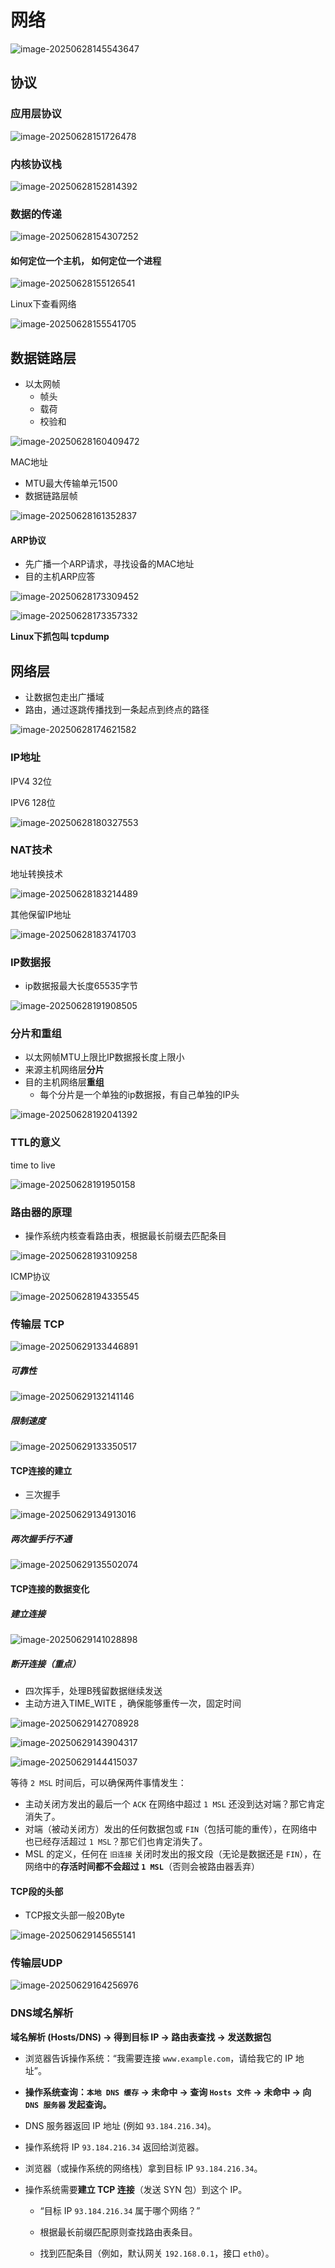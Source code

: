 # 网络

![image-20250628145543647](C:\Users\LIYUFENG\AppData\Roaming\Typora\typora-user-images\image-20250628145543647.png)

## 协议



### 应用层协议

![image-20250628151726478](C:\Users\LIYUFENG\AppData\Roaming\Typora\typora-user-images\image-20250628151726478.png)

### 内核协议栈

![image-20250628152814392](C:\Users\LIYUFENG\AppData\Roaming\Typora\typora-user-images\image-20250628152814392.png)



### 数据的传递

![image-20250628154307252](C:\Users\LIYUFENG\AppData\Roaming\Typora\typora-user-images\image-20250628154307252.png)

#### 如何定位一个主机，                   如何定位一个进程

![image-20250628155126541](C:\Users\LIYUFENG\AppData\Roaming\Typora\typora-user-images\image-20250628155126541.png)

Linux下查看网络

![image-20250628155541705](C:\Users\LIYUFENG\AppData\Roaming\Typora\typora-user-images\image-20250628155541705.png)



## 数据链路层

- 以太网帧
  - 帧头
  - 载荷
  - 校验和

![image-20250628160409472](C:\Users\LIYUFENG\AppData\Roaming\Typora\typora-user-images\image-20250628160409472.png)

MAC地址

- MTU最大传输单元1500
- 数据链路层帧

![image-20250628161352837](C:\Users\LIYUFENG\AppData\Roaming\Typora\typora-user-images\image-20250628161352837.png)

#### ARP协议

- 先广播一个ARP请求，寻找设备的MAC地址
- 目的主机ARP应答

![image-20250628173309452](C:\Users\LIYUFENG\AppData\Roaming\Typora\typora-user-images\image-20250628173309452.png)

![image-20250628173357332](C:\Users\LIYUFENG\AppData\Roaming\Typora\typora-user-images\image-20250628173357332.png)

**Linux下抓包叫 tcpdump**



## 网络层

- 让数据包走出广播域
- 路由，通过逐跳传播找到一条起点到终点的路径

![image-20250628174621582](C:\Users\LIYUFENG\AppData\Roaming\Typora\typora-user-images\image-20250628174621582.png)

### IP地址

IPV4 32位

IPV6 128位

![image-20250628180327553](C:\Users\LIYUFENG\AppData\Roaming\Typora\typora-user-images\image-20250628180327553.png)

### NAT技术

地址转换技术

![image-20250628183214489](C:\Users\LIYUFENG\AppData\Roaming\Typora\typora-user-images\image-20250628183214489.png)

其他保留IP地址

![image-20250628183741703](C:\Users\LIYUFENG\AppData\Roaming\Typora\typora-user-images\image-20250628183741703.png)



### IP数据报

- ip数据报最大长度65535字节

![image-20250628191908505](C:\Users\LIYUFENG\AppData\Roaming\Typora\typora-user-images\image-20250628191908505.png)

### 分片和重组

- 以太网帧MTU上限比IP数据报长度上限小
- 来源主机网络层**分片**
- 目的主机网络层**重组**
  - 每个分片是一个单独的ip数据报，有自己单独的IP头


![image-20250628192041392](C:\Users\LIYUFENG\AppData\Roaming\Typora\typora-user-images\image-20250628192041392.png)

### TTL的意义

time to live

![image-20250628191950158](C:\Users\LIYUFENG\AppData\Roaming\Typora\typora-user-images\image-20250628191950158.png)

### 路由器的原理

- 操作系统内核查看路由表，根据最长前缀去匹配条目

![image-20250628193109258](C:\Users\LIYUFENG\AppData\Roaming\Typora\typora-user-images\image-20250628193109258.png)

ICMP协议

![image-20250628194335545](C:\Users\LIYUFENG\AppData\Roaming\Typora\typora-user-images\image-20250628194335545.png)

### 传输层 TCP

![image-20250629133446891](C:\Users\LIYUFENG\AppData\Roaming\Typora\typora-user-images\image-20250629133446891.png)

##### 可靠性

![image-20250629132141146](C:\Users\LIYUFENG\AppData\Roaming\Typora\typora-user-images\image-20250629132141146.png)

##### 限制速度

![image-20250629133350517](C:\Users\LIYUFENG\AppData\Roaming\Typora\typora-user-images\image-20250629133350517.png)

#### TCP连接的建立

- 三次握手

![image-20250629134913016](C:\Users\LIYUFENG\AppData\Roaming\Typora\typora-user-images\image-20250629134913016.png)

##### 两次握手行不通

![image-20250629135502074](C:\Users\LIYUFENG\AppData\Roaming\Typora\typora-user-images\image-20250629135502074.png)

#### TCP连接的数据变化

##### 建立连接

![image-20250629141028898](C:\Users\LIYUFENG\AppData\Roaming\Typora\typora-user-images\image-20250629141028898.png)

##### 断开连接（重点）

- 四次挥手，处理B残留数据继续发送
- 主动方进入TIME_WITE ，确保能够重传一次，固定时间

![image-20250629142708928](C:\Users\LIYUFENG\AppData\Roaming\Typora\typora-user-images\image-20250629142708928.png)

![image-20250629143904317](C:\Users\LIYUFENG\AppData\Roaming\Typora\typora-user-images\image-20250629143904317.png)

![image-20250629144415037](C:\Users\LIYUFENG\AppData\Roaming\Typora\typora-user-images\image-20250629144415037.png)

等待 `2 MSL` 时间后，可以确保两件事情发生：

- 主动关闭方发出的最后一个 `ACK` 在网络中超过 `1 MSL` 还没到达对端？那它肯定消失了。
- 对端（被动关闭方）发出的任何数据包或 `FIN`（包括可能的重传），在网络中也已经存活超过 `1 MSL`？那它们也肯定消失了。
-  MSL 的定义，任何在 `旧连接` 关闭时发出的报文段（无论是数据还是 `FIN`），在网络中的**存活时间都不会超过 `1 MSL`**（否则会被路由器丢弃）

#### TCP段的头部

- TCP报文头部一般20Byte

![image-20250629145655141](C:\Users\LIYUFENG\AppData\Roaming\Typora\typora-user-images\image-20250629145655141.png)

### 传输层UDP

![image-20250629164256976](C:\Users\LIYUFENG\AppData\Roaming\Typora\typora-user-images\image-20250629164256976.png)

### DNS域名解析

**域名解析 (Hosts/DNS) -> 得到目标 IP -> 路由表查找 -> 发送数据包**

- 浏览器告诉操作系统：“我需要连接 `www.example.com`，请给我它的 IP 地址”。

- **操作系统查询：`本地 DNS 缓存` -> 未命中 -> 查询 `Hosts 文件` -> 未命中 -> 向 `DNS 服务器` 发起查询。**

- DNS 服务器返回 IP 地址 (例如 `93.184.216.34`)。

- 操作系统将 IP `93.184.216.34` 返回给浏览器。

- 浏览器（或操作系统的网络栈）拿到目标 IP `93.184.216.34`。

- 操作系统需要**建立 TCP 连接**（发送 SYN 包）到这个 IP。

  - “目标 IP `93.184.216.34` 属于哪个网络？”

  - 根据最长前缀匹配原则查找路由表条目。

  - 找到匹配条目（例如，默认网关 `192.168.0.1`，接口 `eth0`）。
